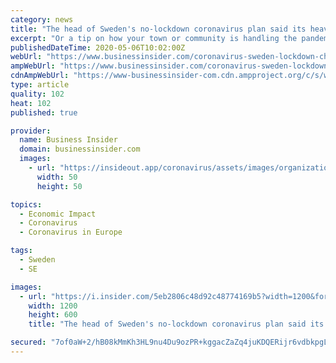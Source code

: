 ```yaml
---
category: news
title: "The head of Sweden's no-lockdown coronavirus plan said its heavy death toll 'came as a surprise'"
excerpt: "Or a tip on how your town or community is handling the pandemic? Please email covidtips@businessinsider.com and tell us your story. Get the latest coronavirus business & economic impact analysis from Business Insider Intelligence on how COVID-19 is affecting industries."
publishedDateTime: 2020-05-06T10:02:00Z
webUrl: "https://www.businessinsider.com/coronavirus-sweden-lockdown-chief-says-high-death-toll-was-surprise-2020-5"
ampWebUrl: "https://www.businessinsider.com/coronavirus-sweden-lockdown-chief-says-high-death-toll-was-surprise-2020-5?amp"
cdnAmpWebUrl: "https://www-businessinsider-com.cdn.ampproject.org/c/s/www.businessinsider.com/coronavirus-sweden-lockdown-chief-says-high-death-toll-was-surprise-2020-5?amp"
type: article
quality: 102
heat: 102
published: true

provider:
  name: Business Insider
  domain: businessinsider.com
  images:
    - url: "https://insideout.app/coronavirus/assets/images/organizations/businessinsider.com-50x50.jpg"
      width: 50
      height: 50

topics:
  - Economic Impact
  - Coronavirus
  - Coronavirus in Europe

tags:
  - Sweden
  - SE

images:
  - url: "https://i.insider.com/5eb2806c48d92c48774169b5?width=1200&format=jpeg"
    width: 1200
    height: 600
    title: "The head of Sweden's no-lockdown coronavirus plan said its heavy death toll 'came as a surprise'"

secured: "7of0aW+2/hB08kMmKh3HL9nu4Du9ozPR+kggacZaZq4juKDQERijr6vdbkpgLEF9rrmC86YU9taJaDhgox+5osuHDpZU+noTaAoErqeHIeoWgrWxNSc5fMoS7TlSTdaecDyWvyQcQlH0y3zfz6J2WFfhddklQZnLjxOqWeZaQKLP+h8ryOzFsA/e/tZHOgBkT6tMwdRWCoO/hI/kxtGEEG+DBXbiEt+BDBUHfv5Xf5IwBAqXRnQuUtwtPknFVsmFQrQi64prgMrwb5XcbLzSVVh7yOExUvLrunN+/gfN/+nxxAgx/RLWxyUCsYkzHbkIYLZiTqFBNj5X9ZRXG0IqyYB5q5IVNQVgndoG5U0cKYUtEYdQdD8lDRas+XPITdtbrdV69OwjDlsUXXVnmT4jyiOc9pD4rh6qWInZqZMpz9WoHD6CLQK24d+i+/niSuPWaKSKyZ2yfAnW4fDYKIdpGiO4EtEvpWS52HMpkhONGlQ=;Tv9+0SAezpDj0hxDmRdDUA=="
---
```



